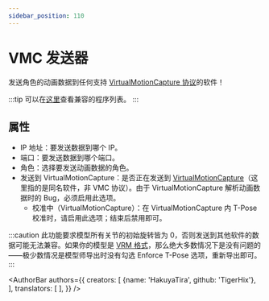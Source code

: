 ```yaml
---
sidebar_position: 110
---
```


# VMC 发送器

发送角色的动画数据到任何支持 [VirtualMotionCapture 协议](https://protocol.vmc.info/english)的软件！

:::tip
可以在[这里](https://protocol.vmc.info/Reference)查看兼容的程序列表。
:::

## 属性

* IP 地址：要发送数据到哪个 IP。
* 端口：要发送数据到哪个端口。
* 角色：选择要发送动画数据的角色。
* 发送到 VirtualMotionCapture：是否正在发送到 [VirtualMotionCapture](https://akira.works/VirtualMotionCapture-en/)（这里指的是同名软件，非 VMC 协议）。由于 VirtualMotionCapture 解析动画数据时的 Bug，必须启用此选项。
  * 校准中（VirtualMotionCapture）：在 VirtualMotionCapture 内 T-Pose 校准时，请启用此选项；结束后禁用即可。

:::caution
此功能要求模型所有关节的初始旋转皆为 0，否则发送到其他软件的数据可能无法兼容。如果你的模型是 [VRM 格式](https://vrm.dev/)，那么绝大多数情况下是没有问题的——极少数情况是模型师导出时没有勾选 Enforce T-Pose 选项，重新导出即可。
:::

<AuthorBar authors={{
  creators: [
    {name: 'HakuyaTira', github: 'TigerHix'},
  ],
  translators: [
  ],
}} />

